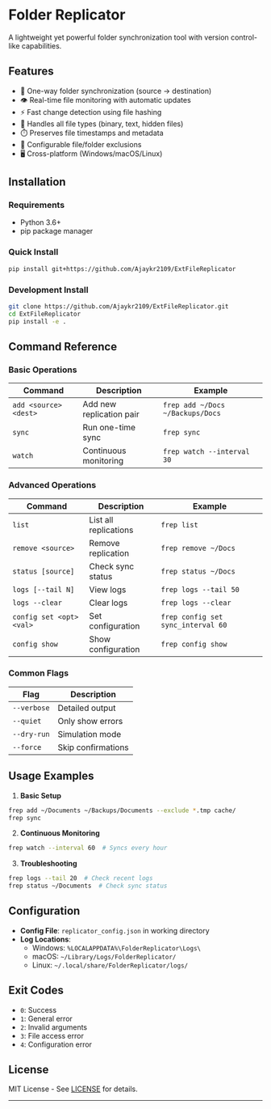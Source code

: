 # Folder Replicator

A lightweight yet powerful folder synchronization tool with version control-like capabilities.

## Features

- 🔄 One-way folder synchronization (source → destination)
- 👁️ Real-time file monitoring with automatic updates
- ⚡ Fast change detection using file hashing
- 📁 Handles all file types (binary, text, hidden files)
- ⏱️ Preserves file timestamps and metadata
- 🚫 Configurable file/folder exclusions
- 🖥️ Cross-platform (Windows/macOS/Linux)

## Installation

### Requirements

- Python 3.6+
- pip package manager

### Quick Install

```bash
pip install git+https://github.com/Ajaykr2109/ExtFileReplicator
```

### Development Install

```bash
git clone https://github.com/Ajaykr2109/ExtFileReplicator.git
cd ExtFileReplicator
pip install -e .
```

## Command Reference

### Basic Operations

| Command               | Description              | Example                          |
| --------------------- | ------------------------ | -------------------------------- |
| `add <source> <dest>` | Add new replication pair | `frep add ~/Docs ~/Backups/Docs` |
| `sync`                | Run one-time sync        | `frep sync`                      |
| `watch`               | Continuous monitoring    | `frep watch --interval 30`       |

### Advanced Operations

| Command                  | Description           | Example                            |
| ------------------------ | --------------------- | ---------------------------------- |
| `list`                   | List all replications | `frep list`                        |
| `remove <source>`        | Remove replication    | `frep remove ~/Docs`               |
| `status [source]`        | Check sync status     | `frep status ~/Docs`               |
| `logs [--tail N]`        | View logs             | `frep logs --tail 50`              |
| `logs --clear`           | Clear logs            | `frep logs --clear`                |
| `config set <opt> <val>` | Set configuration     | `frep config set sync_interval 60` |
| `config show`            | Show configuration    | `frep config show`                 |

### Common Flags

| Flag        | Description        |
| ----------- | ------------------ |
| `--verbose` | Detailed output    |
| `--quiet`   | Only show errors   |
| `--dry-run` | Simulation mode    |
| `--force`   | Skip confirmations |

## Usage Examples

1. **Basic Setup**

```bash
frep add ~/Documents ~/Backups/Documents --exclude *.tmp cache/
frep sync
```

2. **Continuous Monitoring**

```bash
frep watch --interval 60  # Syncs every hour
```

3. **Troubleshooting**

```bash
frep logs --tail 20  # Check recent logs
frep status ~/Documents  # Check sync status
```

## Configuration

- **Config File**: `replicator_config.json` in working directory
- **Log Locations**:
  - Windows: `%LOCALAPPDATA%\FolderReplicator\Logs\`
  - macOS: `~/Library/Logs/FolderReplicator/`
  - Linux: `~/.local/share/FolderReplicator/logs/`

## Exit Codes

- `0`: Success
- `1`: General error
- `2`: Invalid arguments
- `3`: File access error
- `4`: Configuration error

## License

MIT License - See [LICENSE](LICENSE) for details.

---
